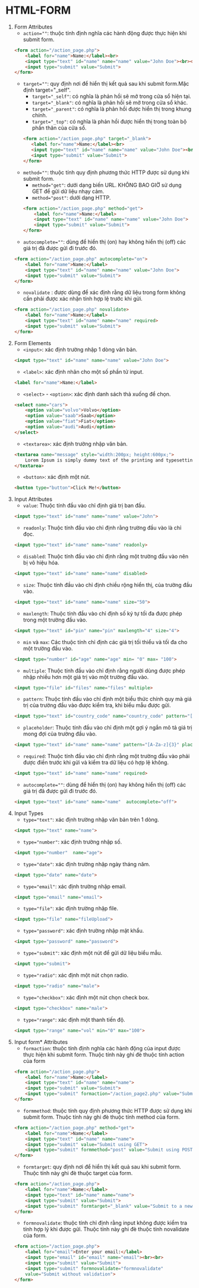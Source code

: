 # HTML-FORM

1. Form Attributes
    - `action=""`: thuộc tính định nghĩa các hành động được thực hiện khi submit form.
    ```html
    <form action="/action_page.php">
        <label for="name">Name:</label><br>
        <input type="text" id="name" name="name" value="John Doe"><br><br>
        <input type="submit" value="Submit">
    </form>
    ```       
    - `target=""`: quy định nơi để hiển thị kết quả sau khi submit form.Mặc định target="_self".
        + `target="_self"`: có nghĩa là phản hồi sẽ mở trong cửa sổ hiện tại.
        + `target="_blank"`: có nghĩa là phản hồi sẽ mở trong cửa sổ khác.
        + `target="_parent"`: có nghĩa là phản hồi được hiển thị trong khung chính.
        + `target="_top"`: có nghĩa là phản hồi được hiển thị trong toàn bộ phần thân của cửa sổ.
         ```html
        <form action="/action_page.php" target="_blank">
            <label for="name">Name:</label><br>
            <input type="text" id="name" name="name" value="John Doe"><br><br>
            <input type="submit" value="Submit">
        </form> 
        ```
    - `method=""`: thuộc tính quy định phương thức HTTP được sử dụng khi submit form.
        + `method="get"`: dưới dạng biến URL. KHÔNG BAO GIỜ sử dụng GET để gửi dữ liệu nhạy cảm.
        + `method="post"`: dưới dạng HTTP.
        ```html 
        <form action="/action_page.php" method="get">
            <label for="name">Name:</label>
            <input type="text" id="name" name="name" value="John Doe">
            <input type="submit" value="Submit">
        </form>
        ``` 
    - `autocomplete=""`: dùng để hiển thị (on) hay không hiển thị (off) các giá trị đã được gửi đi trước đó.
    ```html
    <form action="/action_page.php" autocomplete="on">
        <label for="name">Name:</label>
        <input type="text" id="name" name="name" value="John Doe">
        <input type="submit" value="Submit">
    </form>
    ```
    - `novalidate` : được dùng để xác định rằng dữ liệu trong form không cần phải được xác nhận tính hợp lệ trước khi gửi.
    ```html
    <form action="/action_page.php" novalidate>
        <label for="name">Name:</label>
        <input type="text" id="name" name="name" required>
        <input type="submit" value="Submit">
    </form>
    ```
2.  Form Elements
    - `<input>`: xác định trường nhập 1 dòng văn bản.
    ```html
    <input type="text" id="name" name="name" value="John Doe">
    ```
    - `<label>`: xác định nhãn cho một số phần tử input.
    ```html
    <label for="name">Name:</label>
    ```
    - `<select>` - `<option>`: xác định danh sách thả xuống để chọn.
    ```html
    <select name="cars">
        <option value="volvo">Volvo</option>
        <option value="saab">Saab</option>
        <option value="fiat">Fiat</option>
        <option value="audi">Audi</option>
    </select>
    ```
    - `<textarea>`: xác định trường nhập văn bản.
    ```html
    <textarea name="message" style="width:200px; height:600px;">
        Lorem Ipsum is simply dummy text of the printing and typesetting industry. Lorem Ipsum has been the industry's standard dummy text ever since the 1500s, when an unknown printer took a galley of type and scrambled it to make a type specimen book. It has survived not only five centuries.
    </textarea>
    ```
    - `<button>`: xác định một nút.
    ```html
    <button type="button">Click Me!</button>
    ```
3. Input Attributes
    - `value`: Thuộc tính đầu vào chỉ định giá trị ban đầu.
    ```html
    <input type="text" id="name" name="name" value="John">
    ```
    - `readonly`: Thuộc tính đầu vào chỉ định rằng trường đầu vào là chỉ đọc.
    ```html
    <input type="text" id="name" name="name" readonly>
    ```
    - `disabled`: Thuộc tính đầu vào chỉ định rằng một trường đầu vào nên bị vô hiệu hóa.
    ```html
    <input type="text" id="name" name="name" disabled>
    ```
    - `size`: Thuộc tính đầu vào chỉ định chiều rộng hiển thị, của trường đầu vào.
    ```html
    <input type="text" id="name" name="name" size="50">
    ```
    - `maxlength`: Thuộc tính đầu vào chỉ định số ký tự tối đa được phép trong một trường đầu vào.
    ```html
    <input type="text" id="pin" name="pin" maxlength="4" size="4">
    ```
    - `min` và `max`: Các thuộc tính chỉ định các giá trị tối thiểu và tối đa cho một trường đầu vào.
    ```html
    <input type="number" id="age" name="age" min= "0" max= "100">
    ```
    - `multiple`: Thuộc tính đầu vào chỉ định rằng người dùng được phép nhập nhiều hơn một giá trị vào một trường đầu vào.
    ```html
    <input type="file" id="files" name="files" multiple>
    ```
    - `pattern`: Thuộc tính đầu vào chỉ định một biểu thức chính quy mà giá trị của trường đầu vào được kiểm tra, khi biểu mẫu được gửi.
    ```html
    <input type="text" id="country_code" name="country_code" pattern="[A-Za-z]{3}" title="Three letter country code">
    ```
    - `placeholder`: Thuộc tính đầu vào chỉ định một gợi ý ngắn mô tả giá trị mong đợi của trường đầu vào.
    ```html
    <input type="text" id="name" name="name" pattern="[A-Za-z]{3}" placeholder="Enter name">
    ```
    - `required`: Thuộc tính đầu vào chỉ định rằng một trường đầu vào phải được điền trước khi gửi và kiểm tra dữ liệu có hợp lệ không.
    ```html
    <input type="text" id="name" name="name" required>
    ```
    - `autocomplete=""`: dùng để hiển thị (on) hay không hiển thị (off) các giá trị đã được gửi đi trước đó.
    ```html
    <input type="text" id="name" name="name"  autocomplete="off">
    ```
4. Input Types
    - `type="text"`: xác định trường nhập văn bản trên 1 dòng.
    ```html
    <input type="text" name="name">
    ```
    - `type="number"`: xác định trường nhập số.
    ```html
    <input type="number"  name="age">
    ```
    - `type="date"`: xác định trường nhập ngày tháng năm.
    ```html
    <input type="date" name="date">
    ```
    - `type="email"`: xác định trường nhập email.
    ```html
    <input type="email" name="email">
    ```
    - `type="file"`: xác định trường nhập file.
    ```html
    <input type="file" name="fileUpload">
    ```
    - `type="password"`: xác định trường nhập mật khẩu.
    ```html
    <input type="password" name="password">
    ```
    - `type="submit"`: xác định một nút để gửi dữ liệu biểu mẫu.
    ```html
    <input type="submit">
    ```
    - `type="radio"`: xác định một nút chọn radio.
    ```html
    <input type="radio" name="male">
    ```
    - `type="checkbox"`: xác định một nút chọn check box.
    ```html
    <input type="checkbox" name="male">
    ```
    - `type="range"`: xác định một thanh tiến độ.
    ```html
    <input type="range" name="vol" min="0" max="100">
    ```
5. Input form* Attributes
    - `formaction`: thuộc tính định nghĩa các hành động của input được thực hiện khi submit form. Thuộc tính này ghi đè thuộc tính action của form
    ```html
    <form action="/action_page.php">
        <label for="name">Name:</label>
        <input type="text" id="name" name="name">
        <input type="submit" value="Submit">
        <input type="submit" formaction="/action_page2.php" value="Submit as Admin">
    </form>
    ```
    - `formmethod`: thuộc tính quy định phương thức HTTP được sử dụng khi submit form. Thuộc tính này ghi đè thuộc tính method của form.
    ```html
    <form action="/action_page.php" method="get">
        <label for="name">Name:</label>
        <input type="text" id="name" name="name">
        <input type="submit" value="Submit using GET">
        <input type="submit" formmethod="post" value="Submit using POST">
    </form>
    ```
    - `formtarget`: quy định nơi để hiển thị kết quả sau khi submit form. Thuộc tính này ghi đè thuộc target của form.
    ```html
    <form action="/action_page.php">
        <label for="name">Name:</label>
        <input type="text" id="name" name="name">
        <input type="submit" value="Submit">
        <input type="submit" formtarget="_blank" value="Submit to a new window/tab">
    </form>
    ```
    - `formnovalidate`: thuộc tính chỉ định rằng input không được kiểm tra tính hợp lý khi được gửi. Thuộc tính này ghi đè thuộc tính novalidate của form.
    ```html
    <form action="/action_page.php">
        <label for="email">Enter your email:</label>
        <input type="email" id="email" name="email"><br><br>
        <input type="submit" value="Submit">
        <input type="submit" formnovalidate="formnovalidate"
        value="Submit without validation">
    </form>
    ```